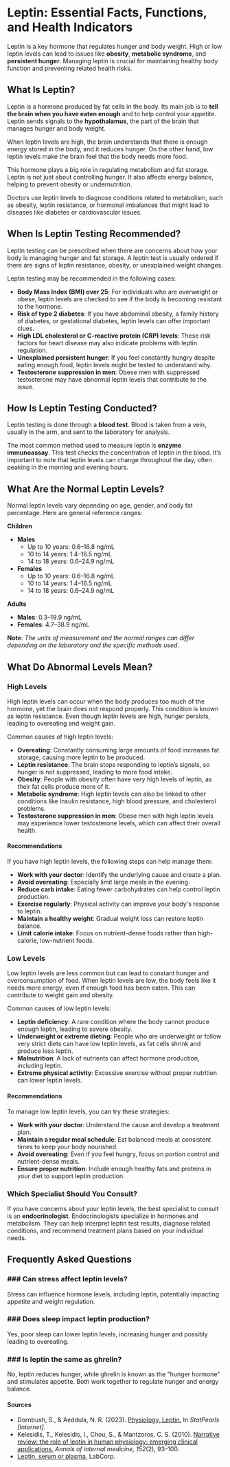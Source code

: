 # Leptin: Essential Facts, Functions, and Health Indicators

Leptin is a key hormone that regulates hunger and body weight. High or low leptin levels can lead to issues like **obesity**, **metabolic syndrome**, and **persistent hunger**. Managing leptin is crucial for maintaining healthy body function and preventing related health risks.

## What Is Leptin?

Leptin is a hormone produced by fat cells in the body. Its main job is to **tell the brain when you have eaten enough** and to help control your appetite. Leptin sends signals to the **hypothalamus**, the part of the brain that manages hunger and body weight.

When leptin levels are high, the brain understands that there is enough energy stored in the body, and it reduces hunger. On the other hand, low leptin levels make the brain feel that the body needs more food.

This hormone plays a big role in regulating metabolism and fat storage. Leptin is not just about controlling hunger. It also affects energy balance, helping to prevent obesity or undernutrition.

Doctors use leptin levels to diagnose conditions related to metabolism, such as obesity, leptin resistance, or hormonal imbalances that might lead to diseases like diabetes or cardiovascular issues.

## When Is Leptin Testing Recommended?

Leptin testing can be prescribed when there are concerns about how your body is managing hunger and fat storage. A leptin test is usually ordered if there are signs of leptin resistance, obesity, or unexplained weight changes.

Leptin testing may be recommended in the following cases:

- **Body Mass Index (BMI) over 25**: For individuals who are overweight or obese, leptin levels are checked to see if the body is becoming resistant to the hormone.
- **Risk of type 2 diabetes**: If you have abdominal obesity, a family history of diabetes, or gestational diabetes, leptin levels can offer important clues.
- **High LDL cholesterol or** **C-reactive protein (CRP)** **levels**: These risk factors for heart disease may also indicate problems with leptin regulation.
- **Unexplained persistent hunger**: If you feel constantly hungry despite eating enough food, leptin levels might be tested to understand why.
- **Testosterone** **suppression in men**: Obese men with suppressed testosterone may have abnormal leptin levels that contribute to the issue.

## How Is Leptin Testing Conducted?

Leptin testing is done through a **blood test**. Blood is taken from a vein, usually in the arm, and sent to the laboratory for analysis.

The most common method used to measure leptin is **enzyme immunoassay**. This test checks the concentration of leptin in the blood. It’s important to note that leptin levels can change throughout the day, often peaking in the morning and evening hours.

## What Are the Normal Leptin Levels?

Normal leptin levels vary depending on age, gender, and body fat percentage. Here are general reference ranges:

**Children**

- **Males**
  - Up to 10 years: 0.6–16.8 ng/mL
  - 10 to 14 years: 1.4–16.5 ng/mL
  - 14 to 18 years: 0.6–24.9 ng/mL
- **Females**
  - Up to 10 years: 0.6–16.8 ng/mL
  - 10 to 14 years: 1.4–16.5 ng/mL
  - 14 to 18 years: 0.6–24.9 ng/mL

**Adults**

- **Males**: 0.3–19.9 ng/mL
- **Females**: 4.7–38.9 ng/mL

**Note**: _The units of measurement and the normal ranges can differ depending on the laboratory and the specific methods used._

## What Do Abnormal Levels Mean?

### High Levels

High leptin levels can occur when the body produces too much of the hormone, yet the brain does not respond properly. This condition is known as leptin resistance. Even though leptin levels are high, hunger persists, leading to overeating and weight gain.

Common causes of high leptin levels:

- **Overeating**: Constantly consuming large amounts of food increases fat storage, causing more leptin to be produced.
- **Leptin resistance**: The brain stops responding to leptin’s signals, so hunger is not suppressed, leading to more food intake.
- **Obesity**: People with obesity often have very high levels of leptin, as their fat cells produce more of it.
- **Metabolic syndrome**: High leptin levels can also be linked to other conditions like insulin resistance, high blood pressure, and cholesterol problems.
- **Testosterone suppression in men**: Obese men with high leptin levels may experience lower testosterone levels, which can affect their overall health.

#### Recommendations

If you have high leptin levels, the following steps can help manage them:

- **Work with your doctor**: Identify the underlying cause and create a plan.
- **Avoid overeating**: Especially limit large meals in the evening.
- **Reduce carb intake**: Eating fewer carbohydrates can help control leptin production.
- **Exercise regularly**: Physical activity can improve your body's response to leptin.
- **Maintain a healthy weight**: Gradual weight loss can restore leptin balance.
- **Limit calorie intake**: Focus on nutrient-dense foods rather than high-calorie, low-nutrient foods.

### Low Levels

Low leptin levels are less common but can lead to constant hunger and overconsumption of food. When leptin levels are low, the body feels like it needs more energy, even if enough food has been eaten. This can contribute to weight gain and obesity.

Common causes of low leptin levels:

- **Leptin deficiency**: A rare condition where the body cannot produce enough leptin, leading to severe obesity.
- **Underweight or extreme dieting**: People who are underweight or follow very strict diets can have low leptin levels, as fat cells shrink and produce less leptin.
- **Malnutrition**: A lack of nutrients can affect hormone production, including leptin.
- **Extreme physical activity**: Excessive exercise without proper nutrition can lower leptin levels.

#### Recommendations

To manage low leptin levels, you can try these strategies:

- **Work with your doctor**: Understand the cause and develop a treatment plan.
- **Maintain a regular meal schedule**: Eat balanced meals at consistent times to keep your body nourished.
- **Avoid overeating**: Even if you feel hungry, focus on portion control and nutrient-dense meals.
- **Ensure proper nutrition**: Include enough healthy fats and proteins in your diet to support leptin production.

### Which Specialist Should You Consult?

If you have concerns about your leptin levels, the best specialist to consult is an **endocrinologist**. Endocrinologists specialize in hormones and metabolism. They can help interpret leptin test results, diagnose related conditions, and recommend treatment plans based on your individual needs.

## Frequently Asked Questions

### \#\#\# Can stress affect leptin levels?

Stress can influence hormone levels, including leptin, potentially impacting appetite and weight regulation.

### \#\#\# Does sleep impact leptin production?

Yes, poor sleep can lower leptin levels, increasing hunger and possibly leading to overeating.

### \#\#\# Is leptin the same as ghrelin?

No, leptin reduces hunger, while ghrelin is known as the "hunger hormone" and stimulates appetite. Both work together to regulate hunger and energy balance.

 #### Sources

- Dornbush, S., & Aeddula, N. R. (2023). [Physiology, Leptin.](https://www.ncbi.nlm.nih.gov/books/NBK537038/) In _StatPearls \[Internet\]._
- Kelesidis, T., Kelesidis, I., Chou, S., & Mantzoros, C. S. (2010). [Narrative review: the role of leptin in human physiology: emerging clinical applications.](https://pmc.ncbi.nlm.nih.gov/articles/PMC2829242/) _Annals of internal medicine, 152_(2), 93–100.
- [Leptin, serum or plasma.](https://www.labcorp.com/tests/146712/leptin-serum-or-plasma) LabCorp.